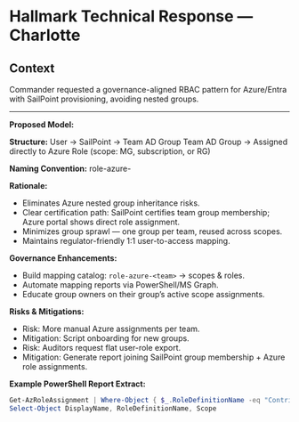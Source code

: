 # Hallmark Technical Response — Charlotte

## Context
Commander requested a governance-aligned RBAC pattern for Azure/Entra with SailPoint provisioning, avoiding nested groups.

---

**Proposed Model:**

**Structure:**
User → SailPoint → Team AD Group
Team AD Group → Assigned directly to Azure Role (scope: MG, subscription, or RG)


**Naming Convention:**
role-azure-<teamname>


**Rationale:**
- Eliminates Azure nested group inheritance risks.
- Clear certification path: SailPoint certifies team group membership; Azure portal shows direct role assignment.
- Minimizes group sprawl — one group per team, reused across scopes.
- Maintains regulator-friendly 1:1 user-to-access mapping.

**Governance Enhancements:**
- Build mapping catalog: `role-azure-<team>` → scopes & roles.
- Automate mapping reports via PowerShell/MS Graph.
- Educate group owners on their group’s active scope assignments.

**Risks & Mitigations:**
- Risk: More manual Azure assignments per team.
- Mitigation: Script onboarding for new groups.
- Risk: Auditors request flat user-role export.
- Mitigation: Generate report joining SailPoint group membership + Azure role assignments.

**Example PowerShell Report Extract:**
```powershell
Get-AzRoleAssignment | Where-Object { $_.RoleDefinitionName -eq "Contributor" } |
Select-Object DisplayName, RoleDefinitionName, Scope
